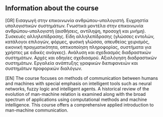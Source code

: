 Information about the course
---

[GR] Εισαγωγή στην επικοινωνία ανθρώπου-υπολογιστή. Ευχρηστία υπολογιστικών συστημάτων. Γνωστικά μοντέλα στην επικοινωνία ανθρώπου-υπολογιστή (αισθήσεις, αντίληψη, προσοχή και μνήμη). Συσκευές αλληλεπίδρασης. Είδη αλληλεπίδρασης (γλώσσες εντολών, κατάλογοι επιλογών, φόρμες, φυσική γλώσσα, απευθείας χειρισμός, εικονική πραγματικότητα, οπτικοποίηση πληροφορίας, συστήματα για χρήστες με ειδικές ανάγκες). Ανάλυση και σχεδιασμός διαδραστικών συστημάτων. Αρχές και οδηγίες σχεδιασμού. Αξιολόγηση διαδραστικών συστημάτων. Εργαλεία ανάπτυξης γραφικών διεπιφανειών και συστημάτων προφορικών διαλόγων.


[EN] The course focuses on methods of communication between humans and machines with special emphasis on intelligent tools such as neural networks, fuzzy logic and intelligent agents. A historical review of the evolution of man-machine relation is examined along with the broad spectrum of applications using computational methods and machine intelligence. This course offers a comprehensive applied introduction to man-machine communication.
